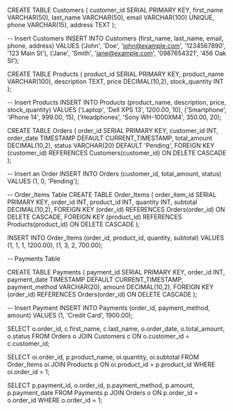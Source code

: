 CREATE TABLE Customers (
    customer_id SERIAL PRIMARY KEY,
    first_name VARCHAR(50),
    last_name VARCHAR(50),
    email VARCHAR(100) UNIQUE,
    phone VARCHAR(15),
    address TEXT
);


-- Insert Customers
INSERT INTO Customers (first_name, last_name, email, phone, address) 
VALUES 
('John', 'Doe', 'john@example.com', '1234567890', '123 Main St'),
('Jane', 'Smith', 'jane@example.com', '0987654321', '456 Oak St');


CREATE TABLE Products (
    product_id SERIAL PRIMARY KEY,
    product_name VARCHAR(100),
    description TEXT,
    price DECIMAL(10,2),
    stock_quantity INT
);



-- Insert Products
INSERT INTO Products (product_name, description, price, stock_quantity) 
VALUES 
('Laptop', 'Dell XPS 13', 1200.00, 10),
('Smartphone', 'iPhone 14', 999.00, 15),
('Headphones', 'Sony WH-1000XM4', 350.00, 20);

CREATE TABLE Orders (
    order_id SERIAL PRIMARY KEY,
    customer_id INT,
    order_date TIMESTAMP DEFAULT CURRENT_TIMESTAMP,
    total_amount DECIMAL(10,2),
    status VARCHAR(20) DEFAULT 'Pending',
    FOREIGN KEY (customer_id) REFERENCES Customers(customer_id) ON DELETE CASCADE
);

-- Insert an Order
INSERT INTO Orders (customer_id, total_amount, status) 
VALUES (1, 0, 'Pending');

-- Order_Items Table
CREATE TABLE Order_Items (
    order_item_id SERIAL PRIMARY KEY,
    order_id INT,
    product_id INT,
    quantity INT,
    subtotal DECIMAL(10,2),
    FOREIGN KEY (order_id) REFERENCES Orders(order_id) ON DELETE CASCADE,
    FOREIGN KEY (product_id) REFERENCES Products(product_id) ON DELETE CASCADE
);


INSERT INTO Order_Items (order_id, product_id, quantity, subtotal) 
VALUES 
(1, 1, 1, 1200.00),
(1, 3, 2, 700.00);


-- Payments Table

CREATE TABLE Payments (
    payment_id SERIAL PRIMARY KEY,
    order_id INT,
    payment_date TIMESTAMP DEFAULT CURRENT_TIMESTAMP,
    payment_method VARCHAR(20),
    amount DECIMAL(10,2),
    FOREIGN KEY (order_id) REFERENCES Orders(order_id) ON DELETE CASCADE
);

-- Insert Payment
INSERT INTO Payments (order_id, payment_method, amount) 
VALUES (1, 'Credit Card', 1900.00);

SELECT o.order_id, c.first_name, c.last_name, o.order_date, o.total_amount, o.status 
FROM Orders o
JOIN Customers c ON o.customer_id = c.customer_id;

SELECT oi.order_id, p.product_name, oi.quantity, oi.subtotal 
FROM Order_Items oi
JOIN Products p ON oi.product_id = p.product_id
WHERE oi.order_id = 1;


SELECT p.payment_id, o.order_id, p.payment_method, p.amount, p.payment_date 
FROM Payments p
JOIN Orders o ON p.order_id = o.order_id
WHERE o.order_id = 1;
